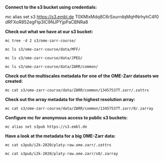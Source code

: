 **Connect to the s3 bucket using credentials:**

mc alias set s3 https://s3.embl.de T0XMlxMdq8C6rSxurrdqMqHNrhyhC4f0 dRFXoR852egFtp3lC9NJPYjpPaCBNRa8

**Check out what we have at our s3 bucket:**
``` 
mc tree -d 2 s3/ome-zarr-course/
``` 
``` 
mc ls s3/ome-zarr-course/data/MFF/
``` 
``` 
mc ls s3/ome-zarr-course/data/JPEG/
```
``` 
mc ls s3/ome-zarr-course/data/ZARR/common/
```


**Check out the multiscales metadata for one of the OME-Zarr datasets we created:**
``` 
mc cat s3/ome-zarr-course/data/ZARR/common/13457537T.zarr/.zattrs
``` 

**Check out the array metadata for the highest resolution array:**
``` 
mc cat s3/ome-zarr-course/data/ZARR/common/13457537T.zarr/0/.zarray
```

**Configure mc for anonymous access to public s3 buckets:**
```
mc alias set s3pub https://s3.embl.de
```

**Have a look at the metadata for a big OME-Zarr data:**
```
mc cat s3pub/i2k-2020/platy-raw.ome.zarr/.zattrs
```

```
mc cat s3pub/i2k-2020/platy-raw.ome.zarr/s0/.zarray
```

